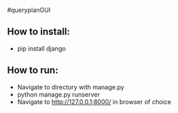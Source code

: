 #queryplanGUI
## How to install:
* pip install django
## How to run:
* Navigate to directory with manage.py
* python manage.py runserver
* Navigate to http://127.0.0.1:8000/ in browser of choice
